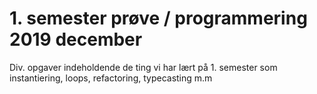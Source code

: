 # 1. semester prøve / programmering 2019 december

Div. opgaver indeholdende de ting vi har lært på 1. semester som instantiering, loops, refactoring, typecasting m.m
